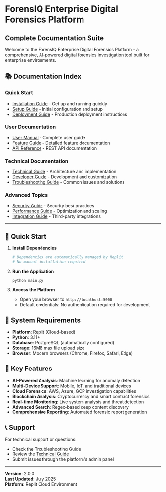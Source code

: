 
# ForensIQ Enterprise Digital Forensics Platform

## Complete Documentation Suite

Welcome to the ForensIQ Enterprise Digital Forensics Platform - a comprehensive, AI-powered digital forensics investigation tool built for enterprise environments.

## 📚 Documentation Index

### Quick Start
- [Installation Guide](INSTALLATION.md) - Get up and running quickly
- [Setup Guide](SETUP.md) - Initial configuration and setup
- [Deployment Guide](DEPLOYMENT.md) - Production deployment instructions

### User Documentation
- [User Manual](USER_MANUAL.md) - Complete user guide
- [Feature Guide](FEATURES.md) - Detailed feature documentation
- [API Reference](API_REFERENCE.md) - REST API documentation

### Technical Documentation
- [Technical Guide](TECHNICAL_GUIDE.md) - Architecture and implementation
- [Developer Guide](DEVELOPER_GUIDE.md) - Development and customization
- [Troubleshooting Guide](TROUBLESHOOTING.md) - Common issues and solutions

### Advanced Topics
- [Security Guide](SECURITY.md) - Security best practices
- [Performance Guide](PERFORMANCE.md) - Optimization and scaling
- [Integration Guide](INTEGRATION.md) - Third-party integrations

---

## 🚀 Quick Start

1. **Install Dependencies**
   ```bash
   # Dependencies are automatically managed by Replit
   # No manual installation required
   ```

2. **Run the Application**
   ```bash
   python main.py
   ```

3. **Access the Platform**
   - Open your browser to `http://localhost:5000`
   - Default credentials: No authentication required for development

## 🔧 System Requirements

- **Platform**: Replit (Cloud-based)
- **Python**: 3.11+
- **Database**: PostgreSQL (automatically configured)
- **Storage**: 16MB max file upload size
- **Browser**: Modern browsers (Chrome, Firefox, Safari, Edge)

## 🌟 Key Features

- **AI-Powered Analysis**: Machine learning for anomaly detection
- **Multi-Device Support**: Mobile, IoT, and traditional devices
- **Cloud Forensics**: AWS, Azure, GCP investigation capabilities
- **Blockchain Analysis**: Cryptocurrency and smart contract forensics
- **Real-time Monitoring**: Live system analysis and threat detection
- **Advanced Search**: Regex-based deep content discovery
- **Comprehensive Reporting**: Automated forensic report generation

## 📞 Support

For technical support or questions:
- Check the [Troubleshooting Guide](TROUBLESHOOTING.md)
- Review the [Technical Guide](TECHNICAL_GUIDE.md)
- Submit issues through the platform's admin panel

---

**Version**: 2.0.0  
**Last Updated**: July 2025  
**Platform**: Replit Cloud Environment
